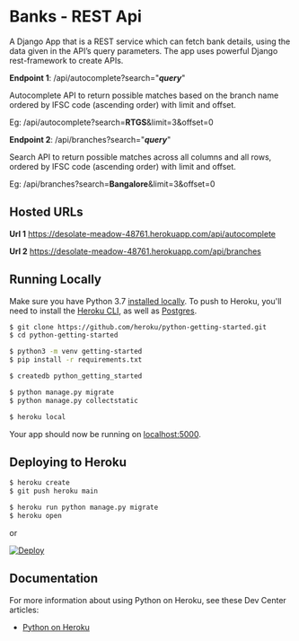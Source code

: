 # Banks - REST Api

A Django App that is a REST service which can fetch bank details, using the data given in the API’s query parameters.
The app uses powerful Django rest-framework to create APIs.

**Endpoint 1**: /api/autocomplete?search="**_query_**"

  Autocomplete API to return possible matches based on the branch name ordered by IFSC code (ascending order) with limit and offset.

  Eg: /api/autocomplete?search=**RTGS**&limit=3&offset=0
  
**Endpoint 2**: /api/branches?search="**_query_**"

Search API to return possible matches across all columns and all rows, ordered by IFSC code (ascending order) with limit and offset.

  Eg: /api/branches?search=**Bangalore**&limit=3&offset=0
  
## Hosted URLs

**Url 1** https://desolate-meadow-48761.herokuapp.com/api/autocomplete

**Url 2** https://desolate-meadow-48761.herokuapp.com/api/branches



## Running Locally

Make sure you have Python 3.7 [installed locally](http://install.python-guide.org). To push to Heroku, you'll need to install the [Heroku CLI](https://devcenter.heroku.com/articles/heroku-cli), as well as [Postgres](https://devcenter.heroku.com/articles/heroku-postgresql#local-setup).

```sh
$ git clone https://github.com/heroku/python-getting-started.git
$ cd python-getting-started

$ python3 -m venv getting-started
$ pip install -r requirements.txt

$ createdb python_getting_started

$ python manage.py migrate
$ python manage.py collectstatic

$ heroku local
```

Your app should now be running on [localhost:5000](http://localhost:5000/).

## Deploying to Heroku

```sh
$ heroku create
$ git push heroku main

$ heroku run python manage.py migrate
$ heroku open
```
or

[![Deploy](https://www.herokucdn.com/deploy/button.svg)](https://heroku.com/deploy)

## Documentation

For more information about using Python on Heroku, see these Dev Center articles:

- [Python on Heroku](https://devcenter.heroku.com/categories/python)
